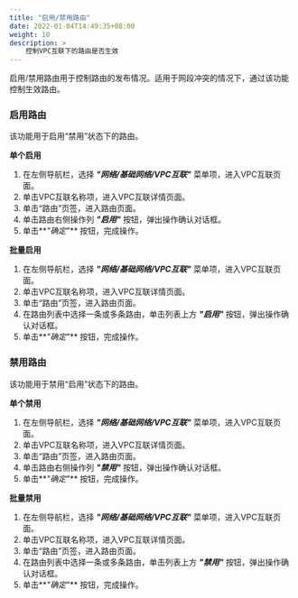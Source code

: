```yaml
---
title: "启用/禁用路由"
date: 2022-01-04T14:49:35+08:00
weight: 10
description: >
    控制VPC互联下的路由是否生效
---
```


启用/禁用路由用于控制路由的发布情况。适用于网段冲突的情况下，通过该功能控制生效路由。

### 启用路由

该功能用于启用“禁用”状态下的路由。

**单个启用**

1. 在左侧导航栏，选择 **_"网络/基础网络/VPC互联"_** 菜单项，进入VPC互联页面。
2. 单击VPC互联名称项，进入VPC互联详情页面。
2. 单击“路由”页签，进入路由页面。
3. 单击路由右侧操作列 **_"启用"_** 按钮，弹出操作确认对话框。
3. 单击**_"确定"_** 按钮，完成操作。

**批量启用**

1. 在左侧导航栏，选择 **_"网络/基础网络/VPC互联"_** 菜单项，进入VPC互联页面。
2. 单击VPC互联名称项，进入VPC互联详情页面。
2. 单击“路由”页签，进入路由页面。
3. 在路由列表中选择一条或多条路由，单击列表上方 **_"启用"_** 按钮，弹出操作确认对话框。
3. 单击**_"确定"_** 按钮，完成操作。

### 禁用路由

该功能用于禁用“启用”状态下的路由。

**单个禁用**

1. 在左侧导航栏，选择 **_"网络/基础网络/VPC互联"_** 菜单项，进入VPC互联页面。
2. 单击VPC互联名称项，进入VPC互联详情页面。
2. 单击“路由”页签，进入路由页面。
3. 单击路由右侧操作列 **_"禁用"_** 按钮，弹出操作确认对话框。
3. 单击**_"确定"_** 按钮，完成操作。

**批量禁用**

1. 在左侧导航栏，选择 **_"网络/基础网络/VPC互联"_** 菜单项，进入VPC互联页面。
2. 单击VPC互联名称项，进入VPC互联详情页面。
2. 单击“路由”页签，进入路由页面。
3. 在路由列表中选择一条或多条路由，单击列表上方 **_"禁用"_** 按钮，弹出操作确认对话框。
3. 单击**_"确定"_** 按钮，完成操作。
